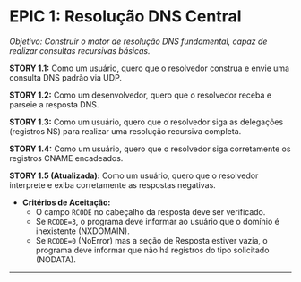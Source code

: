 # EPIC 1: Resolução DNS Central
*Objetivo: Construir o motor de resolução DNS fundamental, capaz de realizar consultas recursivas básicas.*

**STORY 1.1:** Como um usuário, quero que o resolvedor construa e envie uma consulta DNS padrão via UDP.

**STORY 1.2:** Como um desenvolvedor, quero que o resolvedor receba e parseie a resposta DNS.

**STORY 1.3:** Como um usuário, quero que o resolvedor siga as delegações (registros NS) para realizar uma resolução recursiva completa.

**STORY 1.4:** Como um usuário, quero que o resolvedor siga corretamente os registros CNAME encadeados.

**STORY 1.5 (Atualizada):** Como um usuário, quero que o resolvedor interprete e exiba corretamente as respostas negativas.
- **Critérios de Aceitação:**
    - O campo `RCODE` no cabeçalho da resposta deve ser verificado.
    - Se `RCODE=3`, o programa deve informar ao usuário que o domínio é inexistente (NXDOMAIN).
    - Se `RCODE=0` (NoError) mas a seção de Resposta estiver vazia, o programa deve informar que não há registros do tipo solicitado (NODATA).

---
